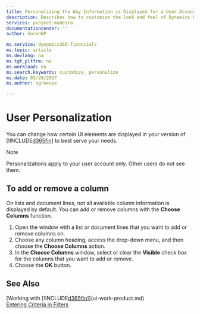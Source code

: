 ```yaml
---
title: Personalizing the Way Information is Displayed for a User Account 
description: Describes how to customize the look and feel of Dynamics NAV for your user account.
services: project-madeira
documentationcenter: ''
author: SorenGP

ms.service: dynamics365-financials
ms.topic: article
ms.devlang: na
ms.tgt_pltfrm: na
ms.workload: na
ms.search.keywords: customize, personalize
ms.date: 03/29/2017
ms.author: sgroespe

---
```

# User Personalization
You can change how certain UI elements are displayed in your version of [!INCLUDE[d365fin](includes/d365fin_md.md)] to best serve your needs.

> [!NOTE]  
>   Personalizations apply to your user account only. Other users do not see them.

## To add or remove a column
On lists and document lines, not all available column information is displayed by default. You can add or remove columns with the **Choose Columns** function.

1. Open the window with a list or document lines that you want to add or remove columns on.
2. Choose any column heading, access the drop-down menu, and then choose the **Choose Columns** action.
3. In the **Choose Columns** window, select or clear the **Visible** check box for the columns that you want to add or remove.
4. Choose the **OK** button.

## See Also
[Working with [!INCLUDE[d365fin](includes/d365fin_md.md)]](ui-work-product.md)  
[Entering Criteria in Filters](ui-enter-criteria-filters.md)
